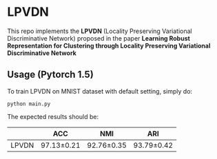 # LPVDN

This repo implements the **LPVDN** (Locality Preserving Variational Discriminative Network) proposed in the paper 
**Learning Robust Representation for Clustering through Locality Preserving Variational Discriminative Network**

## Usage (Pytorch 1.5)

To train LPVDN on MNIST dataset with default setting, simply do:

```
python main.py
```

The expected results should be:

|  | ACC | NMI | ARI |
| :----: | :----: | :----: | :----: |
| LPVDN | 97.13&plusmn;0.21 | 92.76&plusmn;0.35 | 93.79&plusmn;0.42 |

